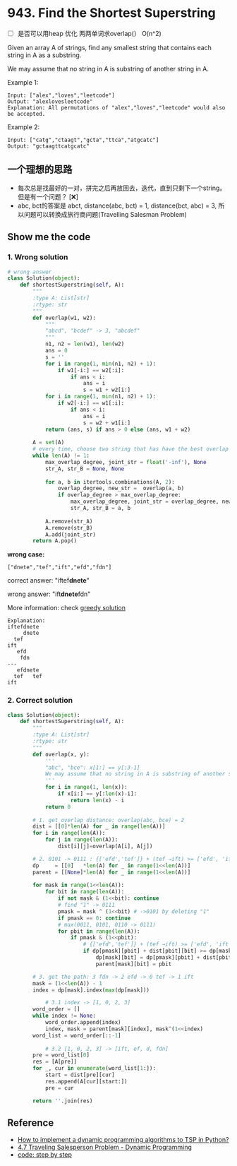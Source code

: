 # 943. Find the Shortest Superstring

* [ ] 是否可以用heap 优化 两两单词求overlap(） O(n^2)

Given an array A of strings, find any smallest string that contains each string in A as a substring.

We may assume that no string in A is substring of another string in A.

Example 1:

```
Input: ["alex","loves","leetcode"]
Output: "alexlovesleetcode"
Explanation: All permutations of "alex","loves","leetcode" would also be accepted.
```

Example 2:

```
Input: ["catg","ctaagt","gcta","ttca","atgcatc"]
Output: "gctaagttcatgcatc"
```

## 一个理想的思路

* 每次总是找最好的一对，拼完之后再放回去，迭代，直到只剩下一个string。但是有一个问题？ [❌]
* abc, bct的答案是 abct, distance(abc, bct) = 1, distance(bct, abc) = 3, 所以问题可以转换成旅行商问题(Travelling Salesman Problem) 

## Show me the code 

### 1. Wrong solution 

``` python 
# wrong answer 
class Solution(object):
    def shortestSuperstring(self, A):
        """
        :type A: List[str]
        :rtype: str
        """
        def overlap(w1, w2):
            """
            "abcd", "bcdef" -> 3, "abcdef"
            """
            n1, n2 = len(w1), len(w2)
            ans = 0
            s = ''
            for i in range(1, min(n1, n2) + 1):
                if w1[-i:] == w2[:i]:
                    if ans < i:
                        ans = i
                        s = w1 + w2[i:]
            for i in range(1, min(n1, n2) + 1):
                if w2[-i:] == w1[:i]:
                    if ans < i:
                        ans = i
                        s = w2 + w1[i:]
            return (ans, s) if ans > 0 else (ans, w1 + w2)
        
        A = set(A)
        # every time, choose two string that has have the best overlap degree
        while len(A) != 1:
            max_overlap_degree, joint_str = float('-inf'), None 
            str_A, str_B = None, None 
            
            for a, b in itertools.combinations(A, 2):
                overlap_degree, new_str =  overlap(a, b)
                if overlap_degree > max_overlap_degree:
                    max_overlap_degree, joint_str = overlap_degree, new_str
                    str_A, str_B = a, b 
            
            A.remove(str_A)
            A.remove(str_B)
            A.add(joint_str)
        return A.pop()
```

**wrong case:** 

```
["dnete","tef","ift","efd","fdn"]
```

correct answer: "iftef**dnete**"
					       			
wrong answer: "ift**dnete**fdn"

More information: check [greedy solution](https://leetcode.com/problems/find-the-shortest-superstring/discuss/195040/Greedy-solution-is-WRONG.-If-your-greedy-solution-gets-AC-it-only-means-you-are-LUCKY-enough.)

```
Explanation: 
iftefdnete
     dnete
  tef
ift 
   efd
    fdn	
---   
   efdnete
  tef   tef
ift
```

### 2. Correct solution 

``` python 
class Solution(object):
    def shortestSuperstring(self, A):
        """
        :type A: List[str]
        :rtype: str
        """
        def overlap(x, y):
            '''
            "abc", "bce": x[1:] == y[:3-1]
            We may assume that no string in A is substring of another string in A.
            '''
            for i in range(1, len(x)):
                if x[i:] == y[:len(x)-i]:
                    return len(x) - i
            return 0
             
        # 1. get overlap distance: overlap(abc, bce) = 2 
        dist = [[0]*len(A) for _ in range(len(A))]
        for i in range(len(A)):
            for j in range(len(A)):
                dist[i][j]=overlap(A[i], A[j])

        # 2. 0101 -> 0111 : {['efd','tef']} + (tef →ift) >= ['efd', 'ift', 'tef']?    
        dp     = [[0]   *len(A) for _ in range(1<<len(A))] 
        parent = [[None]*len(A) for _ in range(1<<len(A))]
        
        for mask in range(1<<len(A)):
            for bit in range(len(A)):
                if not mask & (1<<bit): continue 
                # find "1" -> 0111
                pmask = mask ^ (1<<bit) # ->0101 by deleting "1" 
                if pmask == 0: continue
                # max(0011, 0101, 0110 -> 0111)
                for pbit in range(len(A)):
                    if pmask & (1<<pbit):
                        # {['efd','tef']} + (tef →ift) >= ['efd', 'ift', 'tef']
                        if dp[pmask][pbit] + dist[pbit][bit] >= dp[mask][bit]:
                            dp[mask][bit] = dp[pmask][pbit] + dist[pbit][bit]
                            parent[mask][bit] = pbit

        # 3. get the path: 3 fdn -> 2 efd -> 0 tef -> 1 ift
        mask = (1<<len(A)) - 1
        index = dp[mask].index(max(dp[mask]))

            # 3.1 index -> [1, 0, 2, 3] 
        word_order = []
        while index != None:
            word_order.append(index)
            index, mask = parent[mask][index], mask^(1<<index)
        word_list = word_order[::-1]
        
            # 3.2 [1, 0, 2, 3] -> [ift, ef, d, fdn]
        pre = word_list[0]
        res = [A[pre]]
        for _, cur in enumerate(word_list[1:]):
            start = dist[pre][cur]
            res.append(A[cur][start:])
            pre = cur

        return ''.join(res)
```


## Reference 

- [How to implement a dynamic programming algorithms to TSP in Python?](https://stackoverflow.com/questions/30114978/how-to-implement-a-dynamic-programming-algorithms-to-tsp-in-python)
- [4.7 Traveling Salesperson Problem - Dynamic Programming](https://www.youtube.com/watch?v=XaXsJJh-Q5Y)
- [code: step by step](https://repl.it/@WillWang42/tsp-943)